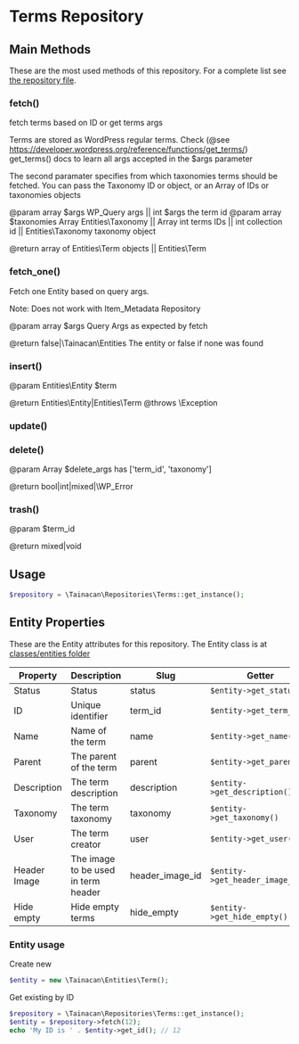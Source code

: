 
# Terms Repository

## Main Methods

These are the most used methods of this repository. For a complete list see [the repository file](https://github.com/tainacan/tainacan/tree/master/src/classes/repositories/class-tainacan-terms.php).


### fetch()


fetch terms based on ID or get terms args

Terms are stored as WordPress regular terms. Check (@see https://developer.wordpress.org/reference/functions/get_terms/) get_terms() docs
to learn all args accepted in the $args parameter

The second paramater specifies from which taxonomies terms should be fetched.
You can pass the Taxonomy ID or object, or an Array of IDs or taxonomies objects

@param array $args WP_Query args || int $args the term id
@param array $taxonomies Array Entities\Taxonomy || Array int terms IDs || int collection id || Entities\Taxonomy taxonomy object

@return array of Entities\Term objects || Entities\Term
 

### fetch_one()


Fetch one Entity based on query args.

Note: Does not work with Item_Metadata Repository

@param array $args Query Args as expected by fetch

@return false|\Tainacan\Entities The entity or false if none was found
 

### insert()


@param Entities\Entity $term

@return Entities\Entity|Entities\Term
@throws \Exception
 

### update()



### delete()


@param Array $delete_args has ['term_id', 'taxonomy']

@return bool|int|mixed|\WP_Error
 

### trash()


@param $term_id

@return mixed|void
 

## Usage 

```PHP
$repository = \Tainacan\Repositories\Terms::get_instance();
```

## Entity Properties 

These are the Entity attributes for this repository. The Entity class is at [classes/entities folder](../src/classes/entities/class-tainacan-term.php)

Property | Description | Slug | Getter | Setter | Stored as
--- | --- | --- | --- | --- | --- 
Status|Status|status|`$entity->get_status()`|`$entity->set_status()`|post_status
ID|Unique identifier|term_id|`$entity->get_term_id()`|`$entity->set_term_id()`|term_id
Name|Name of the term|name|`$entity->get_name()`|`$entity->set_name()`|name
Parent|The parent of the term|parent|`$entity->get_parent()`|`$entity->set_parent()`|parent
Description|The term description|description|`$entity->get_description()`|`$entity->set_description()`|description
Taxonomy|The term taxonomy|taxonomy|`$entity->get_taxonomy()`|`$entity->set_taxonomy()`|taxonomy
User|The term creator|user|`$entity->get_user()`|`$entity->set_user()`|termmeta
Header Image|The image to be used in term header|header_image_id|`$entity->get_header_image_id()`|`$entity->set_header_image_id()`|termmeta
Hide empty|Hide empty terms|hide_empty|`$entity->get_hide_empty()`|`$entity->set_hide_empty()`|hide_empty

### Entity usage


Create new

```PHP
$entity = new \Tainacan\Entities\Term();
```

Get existing by ID
```PHP
$repository = \Tainacan\Repositories\Terms::get_instance();
$entity = $repository->fetch(12);
echo 'My ID is ' . $entity->get_id(); // 12
```

